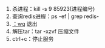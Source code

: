 1. 杀进程：kill -s 9 85923(进程编号)
2. 查询redis进程：ps -ef | grep redis-
3. [：wq]()     退出
4. 解压tar：tar -xzvf   压缩文件
5. ctrl+c：停止服务

